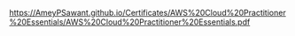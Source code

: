 https://AmeyPSawant.github.io/Certificates/AWS%20Cloud%20Practitioner%20Essentials/AWS%20Cloud%20Practitioner%20Essentials.pdf